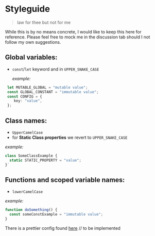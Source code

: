 # Styleguide

> law for thee but not for me

While this is by no means concrete, I would like to keep this here for reference.
Please feel free to mock me in the discussion tab should I not follow my own suggestions.

## Global variables:

- `const`/`let` keyword and in `UPPER_SNAKE_CASE`

  _example:_

```TypeScript
 let MUTABLE_GLOBAL = "mutable value";
 const GLOBAL_CONSTANT = "immutable value";
 const CONFIG = {
    key: "value",
 };
```

## Class names:

- `UpperCamelCase`
- for **Static Class properties** we revert to `UPPER_SNAKE_CASE`

_example:_

```TypeScript
class SomeClassExample {
  static STATIC_PROPERTY = "value";
}`

```

## Functions and scoped variable names:

- `lowerCamelCase`

_example:_

```TypeScript
function doSomething() {
  const someConstExample = "immutable value";
}
```

There is a prettier config found [here](#) // to be implemented
